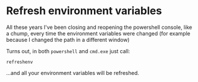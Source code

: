 ﻿# Refresh environment variables

All these years I've been closing and reopening the powershell console, like a chump, every time the environment variables were changed (for example because I changed the path in a different window)

Turns out, in both `powershell` and `cmd.exe` just call:

    refreshenv

...and all your environment variables will be refreshed.
